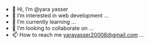 - 👋 Hi, I’m @yara yasser 
- 👀 I’m interested in web development ...
- 🌱 I’m currently learning ...
- 💞️ I’m looking to collaborate on ...
- 📫 How to reach me  yarayasser20008@gmail.com ...

<!---
yara208/yara208 is a ✨ special ✨ repository because its `README.md` (this file) appears on your GitHub profile.
You can click the Preview link to take a look at your changes.
--->
